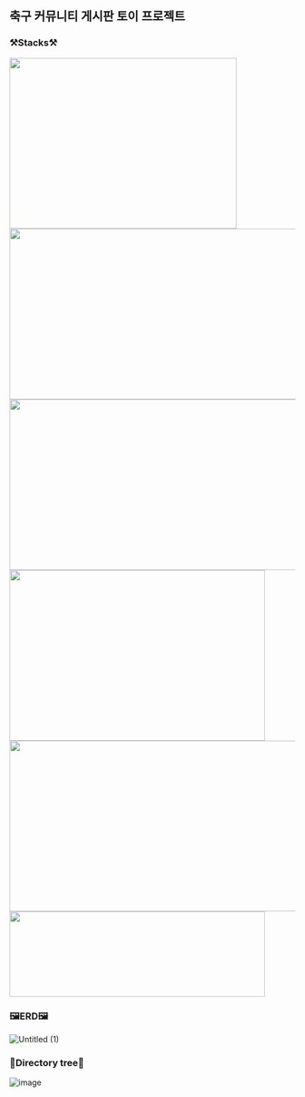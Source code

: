 <h2>축구 커뮤니티 게시판 토이 프로젝트</h2>
<h3>⚒️Stacks⚒️</h3>
<img src="https://github.com/user-attachments/assets/a29aa93c-b498-4302-b8a3-d598140da37e" width="400" height="300" />
<img src="https://github.com/user-attachments/assets/2614967c-443f-44b9-be99-16daf168b4f6" width="550" height="300" />
<img src="https://github.com/user-attachments/assets/6d80a6fa-f623-4f9f-b99d-74b57db8962c" width="550" height="300" />
<img src="https://github.com/user-attachments/assets/0cd19cdb-4f44-4141-abdd-54fa2a5060d2" width="450" height="300" />
<img src="https://github.com/user-attachments/assets/fc0fb78e-56b6-4489-a12b-baacad8f5b39" width="550" height="300" />
<img src="https://github.com/user-attachments/assets/47b2ed47-a4af-46a9-bd3a-b3c6f0409950" width="450" height="150" />

<h3>🖼️ERD🖼️</h3>

![Untitled (1)](https://github.com/user-attachments/assets/4531ee37-3b55-453b-bc1b-02c68e61d1a6)

<h3>🌳Directory tree🌳</h3>

![image](https://github.com/user-attachments/assets/d9722f25-0b4d-4853-85ed-b0726c0f9190)


